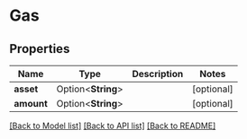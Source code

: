 # Gas

## Properties

Name | Type | Description | Notes
------------ | ------------- | ------------- | -------------
**asset** | Option<**String**> |  | [optional]
**amount** | Option<**String**> |  | [optional]

[[Back to Model list]](../README.md#documentation-for-models) [[Back to API list]](../README.md#documentation-for-api-endpoints) [[Back to README]](../README.md)


